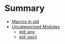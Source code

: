 # Summary

* [Macros in std](macros-readme.md)
* [Uncategorized Modules](mods-readme.md)
    * [std::any](any-readme.md)
    * [std::ascii](ascii-readme.md)
